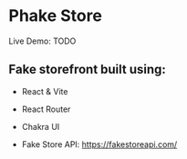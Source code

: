 # Phake Store

Live Demo: TODO

## Fake storefront built using:

- React & Vite

- React Router

- Chakra UI

- Fake Store API: https://fakestoreapi.com/
